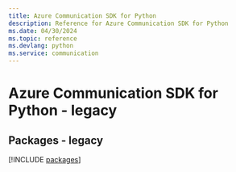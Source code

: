 ```yaml
---
title: Azure Communication SDK for Python
description: Reference for Azure Communication SDK for Python
ms.date: 04/30/2024
ms.topic: reference
ms.devlang: python
ms.service: communication
---
```

# Azure Communication SDK for Python - legacy
## Packages - legacy
[!INCLUDE [packages](communication-index.md)]